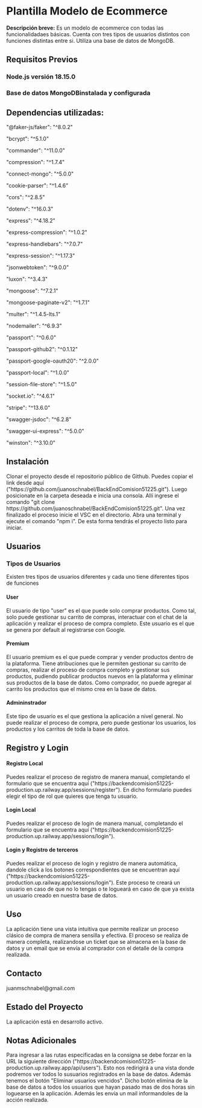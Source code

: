 <!DOCTYPE html>
<html>
<h1>Plantilla Modelo de Ecommerce</h1>
<p><strong>Descripción breve:</strong> Es un modelo de ecommerce con todas las funcionalidadaes básicas. Cuenta con tres tipos de usuarios distintos con funciones distintas entre si. Utiliza una base de datos de MongoDB.</p>
<h2>Requisitos Previos</h2>
<h3>Node.js versión 18.15.0</h3>
<h3>Base de datos MongoDBinstalada y configurada</h3>
<h2>Dependencias utilizadas:</h2>
<p>"@faker-js/faker": "^8.0.2"</p>
<p>"bcrypt": "^5.1.0"</p>
<p>"commander": "^11.0.0"</p>
<p>"compression": "^1.7.4"</p>
<p>"connect-mongo": "^5.0.0"</p>
<p> "cookie-parser": "^1.4.6"</p>
<p> "cors": "^2.8.5"</p>
<p>"dotenv": "^16.0.3"</p>
<p>"express": "^4.18.2"</p>
<p>"express-compression": "^1.0.2"</p>
<p>"express-handlebars": "^7.0.7"</p>
<p>"express-session": "^1.17.3"</p>
<p>"jsonwebtoken": "^9.0.0"</p>
<p>"luxon": "^3.4.3"</p>
<p>"mongoose": "^7.2.1"</p>
<p>"mongoose-paginate-v2": "^1.7.1"</p>
<p>"multer": "^1.4.5-lts.1"</p>
<p>"nodemailer": "^6.9.3"</p>
<p>"passport": "^0.6.0"</p>
<p>"passport-github2": "^0.1.12"</p>
<p>"passport-google-oauth20": "^2.0.0"</p>
<p>"passport-local": "^1.0.0"</p>
<p>"session-file-store": "^1.5.0"</p>
<p>"socket.io": "^4.6.1"</p>
<p>"stripe": "^13.6.0"</p>
<p>"swagger-jsdoc": "^6.2.8"</p>
<p> "swagger-ui-express": "^5.0.0"</p>
<p>"winston": "^3.10.0"</p>
<h2>Instalación</h2>
<p>Clonar el proyecto desde el repositorio público de Github. Puedes copiar el link desde aquí ("https://github.com/juanoschnabel/BackEndComision51225.git"). Luego posicionate en la carpeta deseada e inicia una consola. Allí ingrese el comando "git clone https://github.com/juanoschnabel/BackEndComision51225.git". Una vez finalizado el proceso inicie el VSC en el directorio. Abra una terminal y ejecute el comando "npm i". De esta forma tendrás el proyecto listo para iniciar.</p>
<h2>Usuarios</h2>
<h3>Tipos de Usuarios</h3>
<p>Existen tres tipos de usuarios diferentes y cada uno tiene diferentes tipos de funciones</p>
<h4>User</h4>
<p>El usuario de tipo "user" es el que puede solo comprar productos. Como tal, solo puede gestionar su carrito de compras, interactuar con el chat de la aplicación y realizar el proceso de compra completo. Este usuario es el que se genera por default al registrarse con Google.</p>
<h4>Premium</h4>
<p>El usuario premium es el que puede comprar y vender productos dentro de la plataforma. Tiene atribuciones que le permiten gestionar su carrito de compras, realizar el proceso de compra completo y gestionar sus productos, pudiendo publicar productos nuevos en la plataforma y eliminar sus productos de la base de datos. Como comprador, no puede agregar al carrito los productos que el mismo crea en la base de datos.</p>
<h4>Admininstrador</h4>
<p>Este tipo de usuario es el que gestiona la aplicación a nivel general. No puede realizar el proceso de compra, pero puede gestionar los usuarios, los productos y los carritos de toda la base de datos.</p>
<h2>Registro y Login</h2>
<h4>Registro Local</h4>
<p>Puedes realizar el proceso de registro de manera manual, completando el formulario que se encuentra aquí ("https://backendcomision51225-production.up.railway.app/sessions/register"). En dicho formulario puedes elegir el tipo de rol que quieres que tenga tu usuario.</p>
<h4>Login Local</h4>
<p>Puedes realizar el proceso de login de manera manual, completando el formulario que se encuentra aquí ("https://backendcomision51225-production.up.railway.app/sessions/login").</p>
<h4>Login y Registro de terceros</h4>
<p>Puedes realizar el proceso de login y registro de manera automática, dandole click a los botones correspondientes que se encuentran aquí ("https://backendcomision51225-production.up.railway.app/sessions/login"). Este proceso te creará un usuario en caso de que no lo tengas o te logueará en caso de que ya exista un usuario creado en nuestra base de datos.</p>
<h2>Uso</h2>
<p>La aplicación tiene una vista intuitiva que permite realizar un proceso clásico de compra de manera sensilla y efectiva. El proceso se realiza de manera completa, realizandose un ticket que se almacena en la base de datos y un email que se envía al comprador con el detalle de la compra realizada.</p>
<h2>Contacto</h2>
<p>juanmschnabel@gmail.com</p>
<h2>Estado del Proyecto</h2>
<p>La aplicación está en desarrollo activo.</p>
<h2>Notas Adicionales</h2>
<p>Para ingresar a las rutas especificadas en la consigna se debe forzar en la URL la siguiente dirección ("https://backendcomision51225-production.up.railway.app/api/users"). Esto nos redirigirá a una vista donde podremos ver todos lo susuarios registrados en la base de datos. Además tenemos el botón "Eliminar usuarios vencidos". Dicho botón elimina de la base de datos a todos los usuarios que hayan pasado mas de dos horas sin loguearse en la aplicación. Además les envía un mail informandoles de la acción realizada.</p>
</body>
</html>
